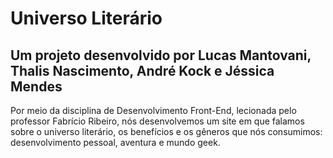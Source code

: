 # Universo Literário
## Um projeto desenvolvido por Lucas Mantovani, Thalis Nascimento, André Kock e Jéssica Mendes

Por meio da disciplina de Desenvolvimento Front-End, lecionada pelo professor Fabrício Ribeiro, nós desenvolvemos um site em que falamos sobre o universo literário, os benefícios e os gêneros que nós consumimos: desenvolvimento pessoal, aventura e mundo geek.
